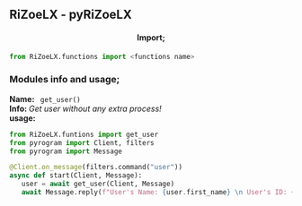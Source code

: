 <h2> RiZoeLX - pyRiZoeLX </h2>

<h4 align='center'> Import; </h4>

``` python
from RiZoeLX.functions import <functions name>
```

<h3> Modules info and usage; </h3> 
<b> Name: </b> <code> get_user() </code> <br>
<b> Info: </b> <i> Get user without any extra process! </i> <br>
<b> usage: </b> 

``` python 
from RiZoeLX.funtions import get_user
from pyrogram import Client, filters
from pyrogram import Message

@Client.on_message(filters.command("user"))
async def start(Client, Message):
   user = await get_user(Client, Message)
   await Message.reply(f"User's Name: {user.first_name} \n User's ID: {user.id}")
```
